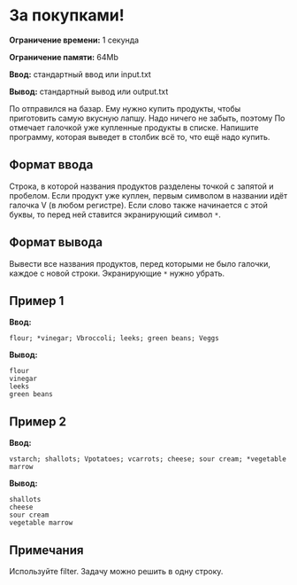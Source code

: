 # За покупками!

**Ограничение времени:** 1 секунда

**Ограничение памяти:** 64Mb

**Ввод:** стандартный ввод или input.txt

**Вывод:** стандартный вывод или output.txt

По отправился на базар. Ему нужно купить продукты, чтобы приготовить самую вкусную лапшу. Надо ничего не забыть, поэтому По отмечает галочкой уже купленные продукты в списке. Напишите программу, которая выведет в столбик всё то, что ещё надо купить.

## Формат ввода

Строка, в которой названия продуктов разделены точкой с запятой и пробелом. Если продукт уже куплен, первым символом в названии идёт галочка V (в любом регистре). Если слово также начинается с этой буквы, то перед ней ставится экранирующий символ `*`.

## Формат вывода

Вывести все названия продуктов, перед которыми не было галочки, каждое с новой строки. Экранирующие `*` нужно убрать.

## Пример 1

**Ввод:**

```
flour; *vinegar; Vbroccoli; leeks; green beans; Veggs
```

**Вывод:**

```
flour
vinegar
leeks
green beans
```

## Пример 2

**Ввод:**

```
vstarch; shallots; Vpotatoes; vcarrots; cheese; sour cream; *vegetable marrow
```

**Вывод:**

```
shallots
cheese
sour cream
vegetable marrow
```

## Примечания

Используйте filter. Задачу можно решить в одну строку.